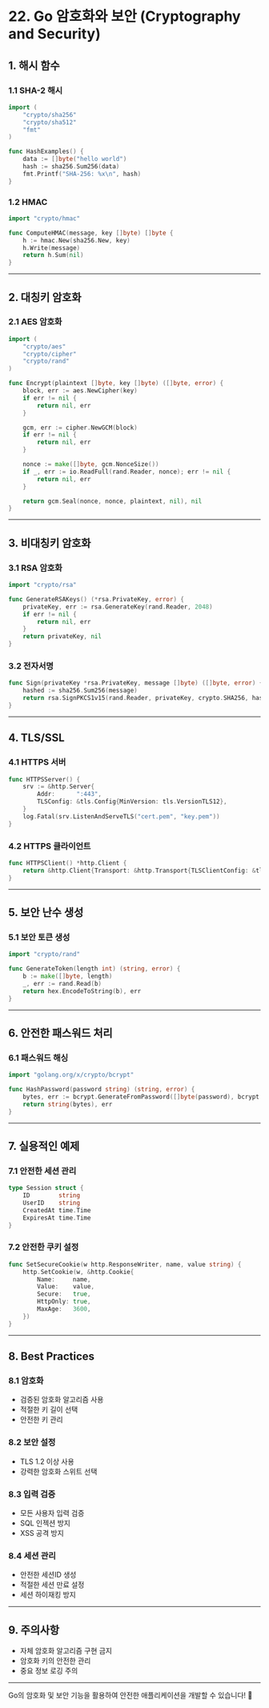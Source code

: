 # 22. Go 암호화와 보안 (Cryptography and Security)

## 1. 해시 함수

### 1.1 SHA-2 해시
```go
import (
    "crypto/sha256"
    "crypto/sha512"
    "fmt"
)

func HashExamples() {
    data := []byte("hello world")
    hash := sha256.Sum256(data)
    fmt.Printf("SHA-256: %x\n", hash)
}
```

### 1.2 HMAC
```go
import "crypto/hmac"

func ComputeHMAC(message, key []byte) []byte {
    h := hmac.New(sha256.New, key)
    h.Write(message)
    return h.Sum(nil)
}
```

---

## 2. 대칭키 암호화

### 2.1 AES 암호화
```go
import (
    "crypto/aes"
    "crypto/cipher"
    "crypto/rand"
)

func Encrypt(plaintext []byte, key []byte) ([]byte, error) {
    block, err := aes.NewCipher(key)
    if err != nil {
        return nil, err
    }

    gcm, err := cipher.NewGCM(block)
    if err != nil {
        return nil, err
    }

    nonce := make([]byte, gcm.NonceSize())
    if _, err := io.ReadFull(rand.Reader, nonce); err != nil {
        return nil, err
    }

    return gcm.Seal(nonce, nonce, plaintext, nil), nil
}
```

---

## 3. 비대칭키 암호화

### 3.1 RSA 암호화
```go
import "crypto/rsa"

func GenerateRSAKeys() (*rsa.PrivateKey, error) {
    privateKey, err := rsa.GenerateKey(rand.Reader, 2048)
    if err != nil {
        return nil, err
    }
    return privateKey, nil
}
```

### 3.2 전자서명
```go
func Sign(privateKey *rsa.PrivateKey, message []byte) ([]byte, error) {
    hashed := sha256.Sum256(message)
    return rsa.SignPKCS1v15(rand.Reader, privateKey, crypto.SHA256, hashed[:])
}
```

---

## 4. TLS/SSL

### 4.1 HTTPS 서버
```go
func HTTPSServer() {
    srv := &http.Server{
        Addr:      ":443",
        TLSConfig: &tls.Config{MinVersion: tls.VersionTLS12},
    }
    log.Fatal(srv.ListenAndServeTLS("cert.pem", "key.pem"))
}
```

### 4.2 HTTPS 클라이언트
```go
func HTTPSClient() *http.Client {
    return &http.Client{Transport: &http.Transport{TLSClientConfig: &tls.Config{MinVersion: tls.VersionTLS12}}}
}
```

---

## 5. 보안 난수 생성

### 5.1 보안 토큰 생성
```go
import "crypto/rand"

func GenerateToken(length int) (string, error) {
    b := make([]byte, length)
    _, err := rand.Read(b)
    return hex.EncodeToString(b), err
}
```

---

## 6. 안전한 패스워드 처리

### 6.1 패스워드 해싱
```go
import "golang.org/x/crypto/bcrypt"

func HashPassword(password string) (string, error) {
    bytes, err := bcrypt.GenerateFromPassword([]byte(password), bcrypt.DefaultCost)
    return string(bytes), err
}
```

---

## 7. 실용적인 예제

### 7.1 안전한 세션 관리
```go
type Session struct {
    ID        string
    UserID    string
    CreatedAt time.Time
    ExpiresAt time.Time
}
```

### 7.2 안전한 쿠키 설정
```go
func SetSecureCookie(w http.ResponseWriter, name, value string) {
    http.SetCookie(w, &http.Cookie{
        Name:     name,
        Value:    value,
        Secure:   true,
        HttpOnly: true,
        MaxAge:   3600,
    })
}
```

---

## 8. Best Practices

### 8.1 암호화
- 검증된 암호화 알고리즘 사용
- 적절한 키 길이 선택
- 안전한 키 관리

### 8.2 보안 설정
- TLS 1.2 이상 사용
- 강력한 암호화 스위트 선택

### 8.3 입력 검증
- 모든 사용자 입력 검증
- SQL 인젝션 방지
- XSS 공격 방지

### 8.4 세션 관리
- 안전한 세션ID 생성
- 적절한 세션 만료 설정
- 세션 하이재킹 방지

---

## 9. 주의사항
- 자체 암호화 알고리즘 구현 금지
- 암호화 키의 안전한 관리
- 중요 정보 로깅 주의

---

Go의 암호화 및 보안 기능을 활용하여 안전한 애플리케이션을 개발할 수 있습니다! 🚀


